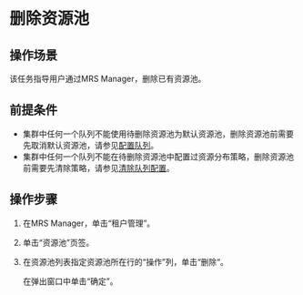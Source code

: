 # 删除资源池<a name="ZH-CN_TOPIC_0035271548"></a>

## 操作场景<a name="section2200137720046"></a>

该任务指导用户通过MRS Manager，删除已有资源池。

## 前提条件<a name="section2579284720123"></a>

-   集群中任何一个队列不能使用待删除资源池为默认资源池，删除资源池前需要先取消默认资源池，请参见[配置队列](配置队列.md)。
-   集群中任何一个队列不能在待删除资源池中配置过资源分布策略，删除资源池前需要先清除策略，请参见[清除队列配置](清除队列配置.md)。

## 操作步骤<a name="section1381468520144"></a>

1.  在MRS Manager，单击“租户管理”。
2.  单击“资源池”页签。
3.  在资源池列表指定资源池所在行的“操作”列，单击“删除“。

    在弹出窗口中单击“确定”。


